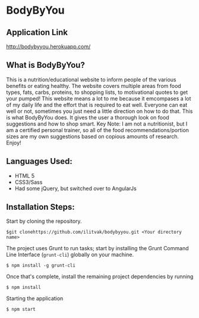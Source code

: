 BodyByYou
=================

Application Link 
----------------
http://bodybyyou.herokuapp.com/

What is BodyByYou? 
----------------
This is a nutrition/educational website to inform people of the various benefits or eating healthy. The website covers multiple areas from food types, fats, carbs, proteins, to shopping lists, to motivational quotes to get your pumped! This website means a lot to me because it emcompases a lot of my daily life and the effort that is required to eat well. Everyone can eat well or not, sometimes you just need a little direction on how to do that. This is what BodyByYou does. It gives the user a thorough look on food suggestions and how to shop smart. Key Note: I am not a nutritionist, but I am a certified personal trainer, so all of the food recommendations/portion sizes are my own suggestions based on copious amounts of research. Enjoy!

Languages Used:
---------------
- HTML 5
- CSS3/Sass
- Had some jQuery, but switched over to AngularJs

Installation Steps:
-------------------

Start by cloning the repository.
```
$git clonehttps://github.com/ilitvak/bodybyyou.git <Your directory name>
```

The project uses Grunt to run tasks; start by installing the Grunt Command Line Interface (`grunt-cli`) globally on your machine.

```
$ npm install -g grunt-cli
```
Once that's complete, install the remaining project dependencies by running

```
$ npm install
```

Starting the application
```
$ npm start
```
